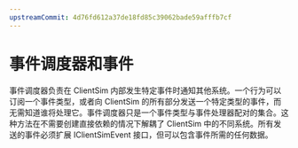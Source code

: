 ```yaml
---
upstreamCommit: 4d76fd612a37de18fd85c39062bade59afffb7cf
---
```


# 事件调度器和事件

事件调度器负责在 ClientSim 内部发生特定事件时通知其他系统。一个行为可以订阅一个事件类型，或者向 ClientSim 的所有部分发送一个特定类型的事件，而无需知道谁将处理它。事件调度器只是一个事件类型与事件处理器配对的集合。这种方法在不需要创建直接依赖的情况下解耦了 ClientSim 中的不同系统。所有发送的事件必须扩展 IClientSimEvent 接口，但可以包含事件所需的任何数据。